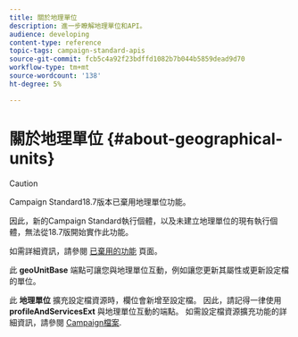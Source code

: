 ```yaml
---
title: 關於地理單位
description: 進一步瞭解地理單位和API。
audience: developing
content-type: reference
topic-tags: campaign-standard-apis
source-git-commit: fcb5c4a92f23bdffd1082b7b044b5859dead9d70
workflow-type: tm+mt
source-wordcount: '138'
ht-degree: 5%

---
```



# 關於地理單位 {#about-geographical-units}

>[!CAUTION]
>
>Campaign Standard18.7版本已棄用地理單位功能。
>
>因此，新的Campaign Standard執行個體，以及未建立地理單位的現有執行個體，無法從18.7版開始實作此功能。
>
>如需詳細資訊，請參閱 <a href="https://experienceleague.adobe.com/docs/campaign-standard/using/release-notes/deprecated-features.html?lang=zh-Hant#release-notes">已棄用的功能</a> 頁面。

此 **geoUnitBase** 端點可讓您與地理單位互動，例如讓您更新其屬性或更新設定檔的單位。

此 **地理單位** 擴充設定檔資源時，欄位會新增至設定檔。 因此，請記得一律使用 **profileAndServicesExt** 與地理單位互動的端點。 如需設定檔資源擴充功能的詳細資訊，請參閱 [Campaign檔案](https://helpx.adobe.com/campaign/standard/administration/using/organizational-units.html#partitioning-profiles).
